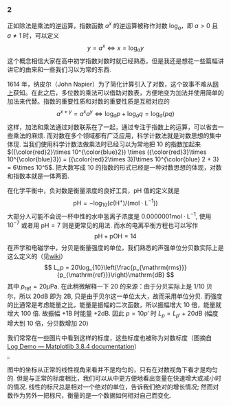 ### 2

正如除法是乘法的逆运算，指数函数 $a^x$ 的逆运算被称作对数 $\log_a$，即 $a>0$ 且 $a\ne 1$ 时，可以定义
$$
y=a^x\Leftrightarrow x=\log_a y
$$
这个概念相信大家在高中初学指数对数时就已经熟悉，但是我还是想花一些篇幅讲讲它的由来和一些我们习以为常的东西.

1614 年，纳皮尔（John Napier）为了简化计算引入了对数，这个故事不难从<a href="https://zh.wikipedia.org/wiki/对数#历史">网上</a>获知。在此之后，多位数的乘法可以借助对数表，方便地变为加法并使用简单的加法来代替。指数的重要性质和对数的重要性质是互相对应的
$$
a^{x+y} = a^xa^y \Leftrightarrow \log_a p + \log_a q = \log_a(pq)
$$
这样，加法和乘法通过对数联系在了一起，通过专注于指数上的运算，可以省去一些乘法的麻烦. 而对数在多个领域都有广泛应用，科学计数法就是对数思想的集中体现. 当我们使用科学计数法做乘法时已经习以为常地把 $10$ 的指数加起来 $({\color{red}2}\times 10^{\color{blue}2}) \times ({\color{red}3}\times 10^{\color{blue}3}) = ({\color{red}2\times 3})\times 10^{\color{blue} 2 + 3} = 6\times 10^5$. 把大数写成 $10$ 的指数的形式已经是一种对数思想的体现，对数和指数本就是一体两面.

在化学平衡中，负对数是衡量浓度的良好工具，$\mathrm{pH}$ 值的定义就是
$$
\mathrm{pH} = -\log_{10}(c(\mathrm{H^+})/(\mathrm{mol\cdot L^{-1}}))
$$
大部分人可能不会说一杯中性的水中氢离子浓度是 $0.0000001\mathrm{mol\cdot L^{-1}}$, 使用 $10^{-7}$ 或者用 $\mathrm{pH} = 7$ 则是更常见的用法. 而水的电离平衡方程也可以写作
$$
\mathrm{pH}+\mathrm{pOH} = 14
$$
在声学和电磁学中，分贝是衡量强度的单位，我们熟悉的声强单位分贝数实际上是这么定义的（见<a href="https://zh.wikipedia.org/wiki/%E5%88%86%E8%B2%9D">wiki</a>）
$$
L_p = 20\log_{10}\left(\frac{p_{\mathrm{rms}}}{p_{\mathrm{ref}}}\right)\mathrm{dB}
$$
其中 $p_{\mathrm{ref}} = 20\mu\mathrm{Pa}$. 在此稍微解释一下 $20$ 的来源：由于分贝实际上是 $1/10$ 贝尔，所以 $20\mathrm{dB}$ 即为 $2\mathrm{B}$, 只是由于贝尔这一单位太大，故而采用单位分贝. 而强度的比通常是考虑能量之比，能量是振幅的二次函数，所以振幅增大 $10$ 倍，能量就增大 $100$ 倍. 故振幅 $+1\mathrm{B}$ 时能量 $+2\mathrm{dB}$. 因此 $p = 10p'$ 时 $L_p = L_{p'} + 20\mathrm{dB}$ (幅度增大到 $10$ 倍，分贝数增加 $20$)

我们常常在一些图片中看到这样的标度，这些标度也被称为对数标度（图摘自 [Log Demo — Matplotlib 3.8.4 documentation](https://matplotlib.org/stable/gallery/scales/log_demo.html#sphx-glr-gallery-scales-log-demo-py)）

<img src="https://matplotlib.org/stable/_images/sphx_glr_log_demo_001.png" style="zoom:40%;" />

图中的坐标从正常的线性视角来看并不是均匀的，只有在对数视角下看才是均匀的. 但是与正常的标度相比，我们可以从中更方便地看出变量在快速增大或减小时的情况. 线性的标尺总是相对一个绝对的单位，告诉我们绝对的增长情况; 然而对数作为另外一把标尺，衡量的是一个数据如何相对自己而变化.